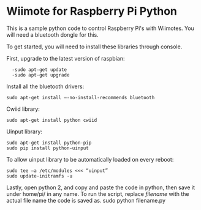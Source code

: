 # Wiimote for Raspberry Pi Python
This is a sample python code to control Raspberry Pi's with Wiimotes.
You will need a bluetooth dongle for this.

To get started, you will need to install these libraries through console.

First, upgrade to the latest version of raspbian:
```
  -sudo apt-get update
  -sudo apt-get upgrade
```
Install all the bluetooth drivers:
```
sudo apt-get install –-no-install-recommends bluetooth
```
Cwiid library:
```
sudo apt-get install python cwiid
```
Uinput library:
```
sudo apt-get install python-pip
sudo pip install python-uinput
```

To allow uinput library to be automatically loaded on every reboot:
```
sudo tee –a /etc/modules <<< “uinput”
sudo update-initramfs -u
```
Lastly, open python 2, and copy and paste the code in python, then save it under home/pi/ in any name. 
To run the script, replace *filename* with the actual file name the code is saved as.
sudo python filename.py
